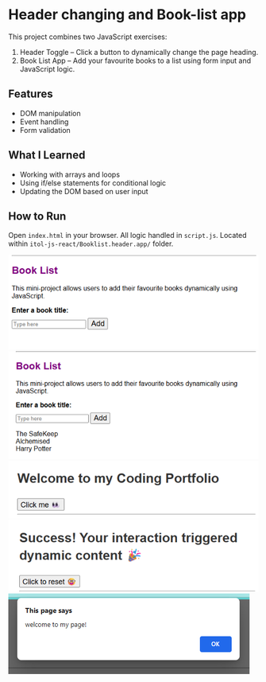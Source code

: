 # Header changing and Book-list app

This project combines two JavaScript exercises:

1. Header Toggle – Click a button to dynamically change the page heading.
2. Book List App – Add your favourite books to a list using form input and JavaScript logic.

## Features
- DOM manipulation
- Event handling
- Form validation

## What I Learned
- Working with arrays and loops
- Using if/else statements for conditional logic
- Updating the DOM based on user input

## How to Run
Open `index.html` in your browser. 
All logic handled in `script.js`. 
Located within `itol-js-react/Booklist.header.app/` folder.

![](images/images/booklist.png)
![](images/images/added%20booklist.png)
![](images/images/click%20button.png)
![](images/images/clicked%20button.png)
![](images/images/window%20alert.png)
